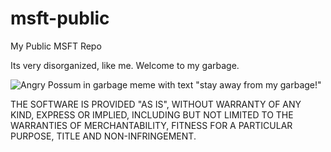 # msft-public
My Public MSFT Repo


Its very disorganized, like me. Welcome to my garbage.


![Angry Possum in garbage meme with text "stay away from my garbage!"](https://i.imgur.com/FQXiNZE.jpg "Welcome to my garbage")


THE SOFTWARE IS PROVIDED "AS IS", WITHOUT WARRANTY OF ANY KIND, EXPRESS OR IMPLIED, INCLUDING BUT NOT LIMITED TO THE WARRANTIES OF MERCHANTABILITY, FITNESS FOR A PARTICULAR PURPOSE, TITLE AND NON-INFRINGEMENT.
